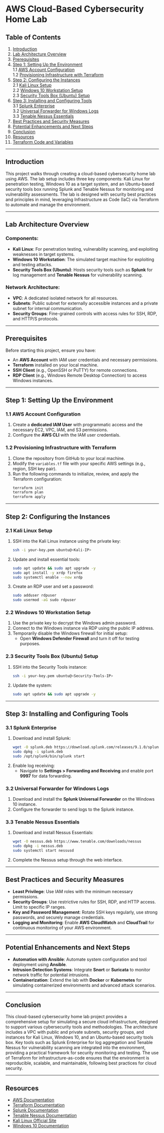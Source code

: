 # AWS Cloud-Based Cybersecurity Home Lab

## Table of Contents

1. [Introduction](#introduction)  
2. [Lab Architecture Overview](#lab-architecture-overview)  
3. [Prerequisites](#prerequisites)  
4. [Step 1: Setting Up the Environment](#step-1-setting-up-the-environment)  
   1.1 [AWS Account Configuration](#11-aws-account-configuration)  
   1.2 [Provisioning Infrastructure with Terraform](#12-provisioning-infrastructure-with-terraform)  
5. [Step 2: Configuring the Instances](#step-2-configuring-the-instances)  
   2.1 [Kali Linux Setup](#21-kali-linux-setup)  
   2.2 [Windows 10 Workstation Setup](#22-windows-10-workstation-setup)  
   2.3 [Security Tools Box (Ubuntu) Setup](#23-security-tools-box-ubuntu-setup)  
6. [Step 3: Installing and Configuring Tools](#step-3-installing-and-configuring-tools)  
   3.1 [Splunk Enterprise](#31-splunk-enterprise)  
   3.2 [Universal Forwarder for Windows Logs](#32-universal-forwarder-for-windows-logs)  
   3.3 [Tenable Nessus Essentials](#33-tenable-nessus-essentials)  
7. [Best Practices and Security Measures](#best-practices-and-security-measures)  
8. [Potential Enhancements and Next Steps](#potential-enhancements-and-next-steps)  
9. [Conclusion](#conclusion)  
10. [Resources](#resources)  
11. [Terraform Code and Variables](#terraform-code-and-variables)

---

## Introduction

This project walks through creating a cloud-based cybersecurity home lab using AWS. The lab setup includes three key components: Kali Linux for penetration testing, Windows 10 as a target system, and an Ubuntu-based security tools box running Splunk and Tenable Nessus for monitoring and vulnerability assessments. The lab is designed with security best practices and principles in mind, leveraging Infrastructure as Code (IaC) via Terraform to automate and manage the environment.

---

## Lab Architecture Overview

### Components:
- **Kali Linux**: For penetration testing, vulnerability scanning, and exploiting weaknesses in target systems.
- **Windows 10 Workstation**: The simulated target machine for exploiting and testing attacks.
- **Security Tools Box (Ubuntu)**: Hosts security tools such as **Splunk** for log management and **Tenable Nessus** for vulnerability scanning.

### Network Architecture:
- **VPC**: A dedicated isolated network for all resources.
- **Subnets**: Public subnet for externally accessible instances and a private subnet for internal communication.
- **Security Groups**: Fine-grained controls with access rules for SSH, RDP, and HTTP/S protocols.

---

## Prerequisites

Before starting this project, ensure you have:

- An **AWS Account** with IAM user credentials and necessary permissions.
- **Terraform** installed on your local machine.
- **SSH Client** (e.g., OpenSSH or PuTTY) for remote connections.
- **RDP Client** (e.g., Windows Remote Desktop Connection) to access Windows instances.

---

## Step 1: Setting Up the Environment

### 1.1 AWS Account Configuration

1. Create a **dedicated IAM User** with programmatic access and the necessary EC2, VPC, IAM, and S3 permissions.
2. Configure the **AWS CLI** with the IAM user credentials.

### 1.2 Provisioning Infrastructure with Terraform

1. Clone the repository from GitHub to your local machine.
2. Modify the `variables.tf` file with your specific AWS settings (e.g., region, SSH key pair).
3. Run the following commands to initialize, review, and apply the Terraform configuration:
    ```bash
    terraform init
    terraform plan
    terraform apply
    ```

---

## Step 2: Configuring the Instances

### 2.1 Kali Linux Setup

1. SSH into the Kali Linux instance using the private key:
    ```bash
    ssh -i your-key.pem ubuntu@<Kali-IP>
    ```
2. Update and install essential tools:
    ```bash
    sudo apt update && sudo apt upgrade -y
    sudo apt install -y xrdp firefox
    sudo systemctl enable --now xrdp
    ```
3. Create an RDP user and set a password:
    ```bash
    sudo adduser rdpuser
    sudo usermod -aG sudo rdpuser
    ```

### 2.2 Windows 10 Workstation Setup

1. Use the private key to decrypt the Windows admin password.
2. Connect to the Windows instance via RDP using the public IP address.
3. Temporarily disable the Windows firewall for initial setup:
    - Open **Windows Defender Firewall** and turn it off for testing purposes.

### 2.3 Security Tools Box (Ubuntu) Setup

1. SSH into the Security Tools instance:
    ```bash
    ssh -i your-key.pem ubuntu@<Security-Tools-IP>
    ```
2. Update the system:
    ```bash
    sudo apt update && sudo apt upgrade -y
    ```

---

## Step 3: Installing and Configuring Tools

### 3.1 Splunk Enterprise

1. Download and install Splunk:
    ```bash
    wget -O splunk.deb https://download.splunk.com/releases/9.1.0/splunk.deb
    sudo dpkg -i splunk.deb
    sudo /opt/splunk/bin/splunk start
    ```
2. Enable log receiving:
    - Navigate to **Settings > Forwarding and Receiving** and enable port **9997** for data forwarding.

### 3.2 Universal Forwarder for Windows Logs

1. Download and install the **Splunk Universal Forwarder** on the Windows 10 instance.
2. Configure the forwarder to send logs to the Splunk instance.

### 3.3 Tenable Nessus Essentials

1. Download and install Nessus Essentials:
    ```bash
    wget -O nessus.deb https://www.tenable.com/downloads/nessus
    sudo dpkg -i nessus.deb
    sudo systemctl start nessusd
    ```
2. Complete the Nessus setup through the web interface.

---

## Best Practices and Security Measures

- **Least Privilege**: Use IAM roles with the minimum necessary permissions.
- **Security Groups**: Use restrictive rules for SSH, RDP, and HTTP access. Limit to specific IP ranges.
- **Key and Password Management**: Rotate SSH keys regularly, use strong passwords, and securely manage credentials.
- **Logging and Monitoring**: Enable **AWS CloudWatch** and **CloudTrail** for continuous monitoring of your AWS environment.

---

## Potential Enhancements and Next Steps

- **Automation with Ansible**: Automate system configuration and tool deployment using **Ansible**.
- **Intrusion Detection Systems**: Integrate **Snort** or **Suricata** to monitor network traffic for potential intrusions.
- **Containerization**: Extend the lab with **Docker** or **Kubernetes** for simulating containerized environments and advanced attack scenarios.

---

## Conclusion

This cloud-based cybersecurity home lab project provides a comprehensive setup for simulating a secure cloud infrastructure, designed to support various cybersecurity tools and methodologies. The architecture includes a VPC with public and private subnets, security groups, and instances for Kali Linux, Windows 10, and an Ubuntu-based security tools box. Key tools such as Splunk Enterprise for log aggregation and Tenable Nessus for vulnerability scanning are integrated into the environment, providing a practical framework for security monitoring and testing. The use of Terraform for infrastructure-as-code ensures that the environment is reproducible, scalable, and maintainable, following best practices for cloud security.

---

## Resources

- [AWS Documentation](https://aws.amazon.com/documentation/)
- [Terraform Documentation](https://www.terraform.io/docs)
- [Splunk Documentation](https://docs.splunk.com)
- [Tenable Nessus Documentation](https://docs.tenable.com/nessus/)
- [Kali Linux Official Site](https://www.kali.org/)
- [Windows 10 Documentation](https://support.microsoft.com/en-us/windows)
